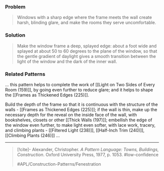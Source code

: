 ### Problem
>Windows with a sharp edge where the frame meets the wall create harsh, blinding glare, and make the rooms they serve uncomfortable.

### Solution
>Make the window frame a deep, splayed edge: about a foot wide and splayed at about 50 to 60 degrees to the plane of the window, so that the gentle gradient of daylight gives a smooth transition between the light of the window and the dark of the inner wall.

### Related Patterns
... this pattern helps to complete the work of [[Light on Two Sides of Every Room (159)]], by going even further to reduce glare; and it helps to shape the [[Frames as Thickened Edges (225)]].

Build the depth of the frame so that it is continuous with the structure of the walls - [[Frames as Thickened Edges (225)]]; if the wall is thin, make up the necessary depth for the reveal on the inside face of the wall, with bookshelves, closets or other [[Thick Walls (197)]]; embellish the edge of the window even further, to make light even softer, with lace work, tracery, and climbing plants - [[Filtered Light (238)]], [[Half-Inch Trim (240)]], [[Climbing Plants (246)]] ...

---

> [!cite]- Alexander, Christopher. _A Pattern Language: Towns, Buildings, Construction_. Oxford University Press, 1977, p. 1053.
> #low-confidence
>
> #APL/Construction-Patterns/Fenestration
